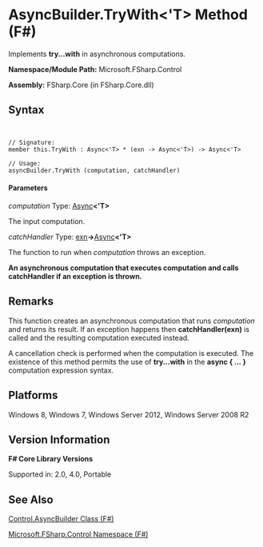 # AsyncBuilder.TryWith<'T> Method (F#)

Implements **try...with** in asynchronous computations.

**Namespace/Module Path:** Microsoft.FSharp.Control

**Assembly:** FSharp.Core (in FSharp.Core.dll)


## Syntax


```


// Signature:
member this.TryWith : Async<'T> * (exn -> Async<'T>) -> Async<'T>

// Usage:
asyncBuilder.TryWith (computation, catchHandler)

```



#### Parameters
*computation*
Type: [Async](http://msdn.microsoft.com/en-us/library/e0b28ea2-dea5-4021-b2b9-d7d4761babde)**&lt;'T&gt;**


The input computation.


*catchHandler*
Type: [exn](http://msdn.microsoft.com/en-us/library/e1569b69-3b30-440b-8c6f-966d1c6a06ab)**-&gt;**[Async](http://msdn.microsoft.com/en-us/library/e0b28ea2-dea5-4021-b2b9-d7d4761babde)**&lt;'T&gt;**


The function to run when *computation* throws an exception.



**An asynchronous computation that executes computation and calls catchHandler if an exception is thrown.**
## Remarks
This function creates an asynchronous computation that runs *computation* and returns its result. If an exception happens then **catchHandler(exn)** is called and the resulting computation executed instead.

A cancellation check is performed when the computation is executed. The existence of this method permits the use of **try...with** in the **async { ... }** computation expression syntax.


## Platforms
Windows 8, Windows 7, Windows Server 2012, Windows Server 2008 R2


## Version Information
**F# Core Library Versions**

Supported in: 2.0, 4.0, Portable




## See Also
[Control.AsyncBuilder Class &#40;F&#35;&#41;](Control.AsyncBuilder-Class-%5BFSharp%5D.md)

[Microsoft.FSharp.Control Namespace &#40;F&#35;&#41;](Microsoft.FSharp.Control-Namespace-%5BFSharp%5D.md)

